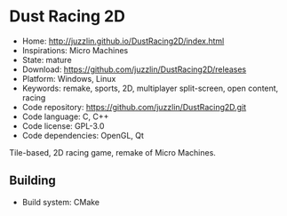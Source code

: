 # Dust Racing 2D

- Home: http://juzzlin.github.io/DustRacing2D/index.html
- Inspirations: Micro Machines
- State: mature
- Download: https://github.com/juzzlin/DustRacing2D/releases
- Platform: Windows, Linux
- Keywords: remake, sports, 2D, multiplayer split-screen, open content, racing
- Code repository: https://github.com/juzzlin/DustRacing2D.git
- Code language: C, C++
- Code license: GPL-3.0
- Code dependencies: OpenGL, Qt

Tile-based, 2D racing game, remake of Micro Machines.

## Building

- Build system: CMake
